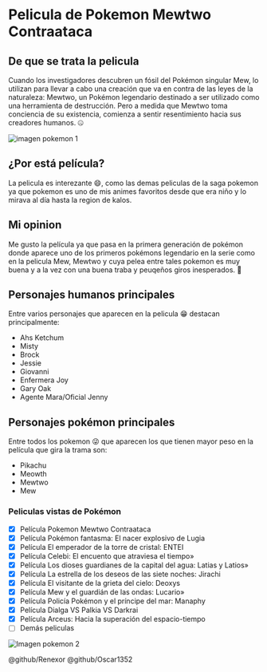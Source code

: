 # Pelicula de Pokemon Mewtwo Contraataca

## De que se trata la pelicula
Cuando los investigadores descubren un fósil del Pokémon singular Mew, lo utilizan para llevar a cabo una creación que va en contra de las leyes de la naturaleza: Mewtwo, un Pokémon legendario destinado a ser utilizado como una herramienta de destrucción. Pero a medida que Mewtwo toma conciencia de su existencia, comienza a sentir resentimiento hacia sus creadores humanos. :zipper_mouth_face:

![imagen pokemon 1](https://pisces.bbystatic.com/image2/BestBuy_US/images/products/4782/4782035_so.jpg)

## ¿Por está película?
La pelicula es interezante :smile:, como las demas peliculas de la saga pokemon ya que pokemon es uno de mis animes favoritos desde que era niño y lo mirava al día hasta la region de kalos.

## Mi opinion
Me gusto la película ya que pasa en la primera generación de pokémon donde aparece uno de los primeros pokémons legendario en la serie como en la pelicula Mew, Mewtwo y cuya pelea entre tales pokemon es muy buena y a la vez con una buena traba y peuqeños giros inesperados. :smiling_face_with_three_hearts:

## Personajes humanos principales 
Entre varios personajes que aparecen en la pelicula :grin: destacan principalmente:
- Ahs Ketchum
- Misty
- Brock
- Jessie
- Giovanni
- Enfermera Joy
- Gary Oak
- Agente Mara/Oficial Jenny

## Personajes pokémon principales
Entre todos los pokemon :stuck_out_tongue_winking_eye: que aparecen los que tienen mayor peso en la película que gira la trama son:
- Pikachu
- Meowth
- Mewtwo
- Mew

### Peliculas vistas de Pokémon
- [x] Película Pokemon Mewtwo Contraataca
- [x] Película Pokémon fantasma: El nacer explosivo de Lugia
- [x] Película El emperador de la torre de cristal: ENTEI
- [x] Película Celebi: El encuento que atraviesa el tiempo»
- [x] Película Los dioses guardianes de la capital del agua: Latias y Latios»
- [x] Película La estrella de los deseos de las siete noches: Jirachi
- [x] Película El visitante de la grieta del cielo: Deoxys
- [x] Película Mew y el guardián de las ondas: Lucario»
- [x] Película Policía Pokémon y el príncipe del mar: Manaphy
- [x] Película Dialga VS Palkia VS Darkrai
- [x] Película Arceus: Hacia la superación del espacio-tiempo
- [ ] Demás peliculas

![Imagen pokemon 2](https://external-content.duckduckgo.com/iu/?u=https%3A%2F%2Ftse2.mm.bing.net%2Fth%3Fid%3DOIP.vS_5qdmuuMQlVg5SyxJZTAHaEw%26pid%3DApi&f=1)


@github/Renexor
@github/Oscar1352
